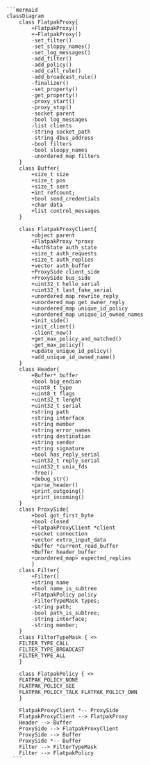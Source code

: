 <pre><code>```mermaid 
classDiagram
    class FlatpakProxy{
        +FlatpakProxy()
        +~FlatpakProxy()
        -set_filter()
        -set_sloppy_names()
        -set_log_messages()
        -add_filter()
        -add_policy()
        -add_call_rule()
        -add_broadcast_rule()
        -finalizer()
        -set_property()
        -get_property()
        -proxy_start()
        -proxy_stop()
        -socket parent
        -bool log_messages
        -list clients
        -string socket_path
        -string dbus_address
        -bool filters
        -bool sloopy_names
        -unordered_map filters
    }
    class Buffer{
        +size_t size
        +size_t pos
        +size_t sent
        +int refcount;
        +bool send_credentials
        +char data
        +list control_messages
    }

    class FlatpakProxyClient{
        +object parent
        +FlatpakProxy *proxy
        +AuthState auth_state
        +size_t auth_requests
        +size_t auth_replies
        +vector<uint8_t> auth_buffer
        +ProxySide client_side
        +ProxySide bus_side
        +uint32_t hello_serial
        +uint32_t last_fake_serial
        +unordered_map<int, int> rewrite_reply
        +unordered_map<int, int> get_owner_reply
        +unordered_map<int, int> unique_id_policy
        +unordered_map<int, int> unique_id_owned_names
        +init_side()
        +init_client()
        -client_new()
        +get_max_policy_and_matched()
        -get_max_policy()
        +update_unique_id_policy()
        +add_unique_id_owned_name()
    }
    class Header{
        +Buffer* buffer
        +bool big_endian
        +uint8_t type
        +uint8_t flags
        +uint32_t lenght
        +uint32_t serial
        +string path
        +string interface
        +string member
        +string error_names
        +string destination
        +string sender
        +string signature
        +bool has_reply_serial
        +uint32_t reply_serial
        +uint32_t unix_fds
        -free()
        +debug_str()
        +parse_header()
        +print_outgoing()
        +print_incoming()   
    }
    class ProxySide{
        +bool got_first_byte
        +bool closed
        +FlatpakProxyClient *client
        +socket connection
        +vector<uint8_t> extra_input_data
        +Buffer *current_read_buffer
        +Buffer header_buffer
        +unordered_map<uint32_t,shared_ptr<>> expected_replies
        }
    class Filter{
        +Filter()
        +string name
        +bool name_is_subtree
        +FlatpakPolicy policy
        -FilterTypeMask types;
        -string path;
        -bool path_is_subtree;
        -string interface;
        -string member;
    }
    class FilterTypeMask { <<enumeration>> 
    FILTER_TYPE_CALL
    FILTER_TYPE_BROADCAST
    FILTER_TYPE_ALL 
    } 

    class FlatpakPolicy { <<enumeration>> 
    FLATPAK_POLICY_NONE
    FLATPAK_POLICY_SEE
    FLATPAK_POLICY_TALK FLATPAK_POLICY_OWN 
    } 

    FlatpakProxyClient *-- ProxySide
    FlatpakProxyClient --> FlatpakProxy
    Header --> Buffer
    ProxySide --> FlatpakProxyClient
    ProxySide --> Buffer
    ProxySide *-- Buffer
    Filter --> FilterTypeMask
    Filter --> FlatpakPolicy
  ```</code></pre>
